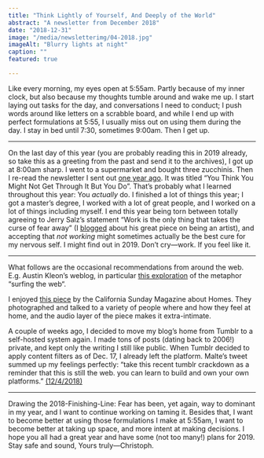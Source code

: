 ```yaml
---
title: "Think Lightly of Yourself, And Deeply of the World"
abstract: "A newsletter from December 2018"
date: "2018-12-31"
image: "/media/newsletterimg/04-2018.jpg"
imageAlt: "Blurry lights at night"
caption: ""
featured: true

---
```


Like every morning, my eyes open at 5:55am. Partly because of my inner clock, but also because my thoughts tumble around and wake me up. I start laying out tasks for the day, and conversations I need to conduct; I push words around like letters on a scrabble board, and while I end up with perfect formulations at 5:55, I usually miss out on using them during the day. I stay in bed until 7:30, sometimes 9:00am. Then I get up. 

---

On the last day of this year (you are probably reading this in 2019 already, so take this as a greeting from the past and send it to the archives), I got up at 8:00am sharp. I went to a supermarket and bought three zucchinis. Then I re-read the newsletter I sent out [one year ago](https://tinyletter.com/christowski/letters/you-think-you-might-not-get-through-it-but-you-do). It was titled “You Think You Might Not Get Through It But You Do”. That’s probably what I learned throughout this year: You _actually_ do. I finished a lot of things this year; I got a master’s degree, I worked with a lot of great people, and I worked on a lot of things including myself. I end this year being torn between totally agreeing to Jerry Salz’s statement “Work is the only thing that takes the curse of fear away” (I [blogged](https://christowski.de/blog/2018/12/forget-being-a-genius-and-develop-some-skills/) about his great piece on being an artist), and accepting that _not working_ might sometimes actually be the best cure for my nervous self. I might find out in 2019. Don’t cry—work. If you feel like it. 

---

What follows are the occasional recommendations from around the web. E.g. Austin Kleon’s weblog, in particular [this exploration](https://austinkleon.com/2018/12/21/surfs-up/) of the metaphor “surfing the web“. 

I enjoyed [this piece](https://story.californiasunday.com/at-home) by the California Sunday Magazine about Homes. They photographed and talked to a variety of people where and how they feel at home, and the audio layer of the piece makes it extra-intimate. 

A couple of weeks ago, I decided to move my blog’s home from Tumblr to a self-hosted system again. I made tons of posts (dating back to 2006!) private, and kept only the writing I still like public. When Tumblr decided to apply content filters as of Dec. 17, I already left the platform. Malte’s tweet summed up my feelings perfectly: “take this recent tumblr crackdown as a reminder that this is still the web. you can learn to build and own your own platforms.” [(12/4/2018)](https://twitter.com/electricgecko/status/1069746149396004864) 

---

Drawing the 2018-Finishing-Line: Fear has been, yet again, way to dominant in my year, and I want to continue working on taming it. Besides that, I want to become better at using those formulations I make at 5:55am, I want to become better at taking up space, and more intent at making decisions. I hope you all had a great year and have some (not too many!) plans for 2019. Stay safe and sound, Yours truly—Christoph.